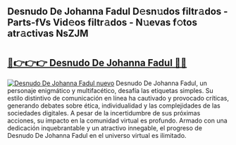## Desnudo De Johanna Fadul D𝚎sn𝚞dos filtr𝚊dos - Parts-fVs Vid𝚎os filtr𝚊dos - N𝚞evas f𝚘tos atr𝚊ctivas NsZJM

# <h2><a href="http://mb8qz2.tromn.icu/?c=Desnudo+De+Johanna+Fadul">🔗👉👉👉 Desnudo De Johanna Fadul 🔗🔗</a></h2>

[![Desnudo De Johanna Fadul nuevo](https://i.imgur.com/pEAQMta.gif)](http://mb8qz2.tromn.icu/?c=Desnudo+De+Johanna+Fadul)
Desnudo De Johanna Fadul, un personaje enigmático y multifacético, desafía las etiquetas simples. Su estilo distintivo de comunicación en línea ha cautivado y provocado críticas, generando debates sobre ética, individualidad y las complejidades de las sociedades digitales. A pesar de la incertidumbre de sus próximas acciones, su impacto en la comunidad virtual es profundo. Armado con una dedicación inquebrantable y un atractivo innegable, el progreso de Desnudo De Johanna Fadul en el universo virtual es ilimitado.
